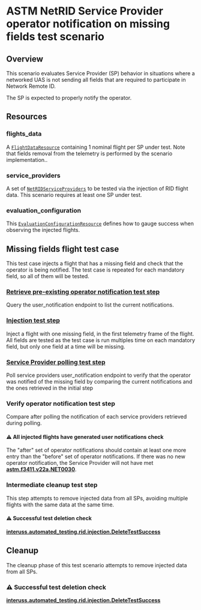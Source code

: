 # ASTM NetRID Service Provider operator notification on missing fields test scenario

## Overview

This scenario evaluates Service Provider (SP) behavior in situations where a networked UAS is not sending all fields that are required to participate in Network Remote ID.

The SP is expected to properly notify the operator.

## Resources

### flights_data

A [`FlightDataResource`](../../../../resources/netrid/flight_data.py) containing 1 nominal flight per SP under test. Note that fields removal from the telemetry is performed by the scenario implementation..

### service_providers

A set of [`NetRIDServiceProviders`](../../../../resources/netrid/service_providers.py) to be tested via the injection of RID flight data. This scenario requires at least one SP under test.

### evaluation_configuration

This [`EvaluationConfigurationResource`](../../../../resources/netrid/evaluation.py) defines how to gauge success when observing the injected flights.

## Missing fields flight test case

This test case injects a flight that has a missing field and check that the operator is being notified. The test case is repeated for each mandatory field, so all of them will be tested.

### [Retrieve pre-existing operator notification test step](../v22a/fragments/user_notification_retrieval.md)

Query the user_notification endpoint to list the current notifications.

### [Injection test step](../v22a/fragments/flight_injection.md)

Inject a flight with one missing field, in the first telemetry frame of the flight. All fields are tested as the test case is run multiples time on each mandatory field, but only one field at a time will be missing.

### [Service Provider polling test step](../v22a/fragments/user_notification_retrieval.md)

Poll service providers user_notification endpoint to verify that the operator was notified of the missing field by comparing the current notifications and the ones retrieved in the initial step

### Verify operator notification test step

Compare after polling the notification of each service providers retrieved during polling.

#### ⚠️ All injected flights have generated user notifications check

The "after" set of operator notifications should contain at least one more entry than the "before" set of operator notifications. If there was no new operator notification, the Service Provider will not have met **[astm.f3411.v22a.NET0030](../../../../requirements/astm/f3411/v22a.md)**.

### Intermediate cleanup test step

This step attempts to remove injected data from all SPs, avoiding multiple flights with the same data at the same time.

#### ⚠️ Successful test deletion check

**[interuss.automated_testing.rid.injection.DeleteTestSuccess](../../../../requirements/interuss/automated_testing/rid/injection.md)**

## Cleanup

The cleanup phase of this test scenario attempts to remove injected data from all SPs.

### ⚠️ Successful test deletion check

**[interuss.automated_testing.rid.injection.DeleteTestSuccess](../../../../requirements/interuss/automated_testing/rid/injection.md)**
